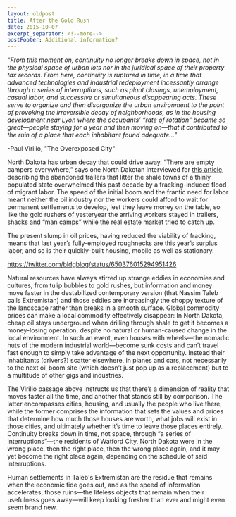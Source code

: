 ```yaml
---
layout: oldpost
title: After the Gold Rush
date: 2015-10-07
excerpt_separator: <!--more-->
postFooter: Additional information?
---
```


<em>"From this moment on, continuity no longer breaks down in space, not in the physical space of urban lots nor in the juridical space of their property tax records. From here, continuity is ruptured in time, in a time that advanced technologies and industrial redeployment incessantly arrange through a series of interruptions, such as plant closings, unemployment, casual labor, and successive or simultaneous disappearing acts. These serve to organize and then disorganize the urban environment to the point of provoking the irreversible decay of neighborhoods, as in the housing development near Lyon where the occupants’ “rate of rotation” became so great—people staying for a year and then moving on—that it contributed to the ruin of a place that each inhabitant found adequate…"</em>

-Paul Virilio, "The Overexposed City"

North Dakota has urban decay that could drive away. “There are empty campers everywhere,” says one North Dakotan interviewed for <a href="http://www.bloomberg.com/news/articles/2015-09-29/man-camp-exodus-spurs-real-estate-crisis-across-u-s-shale-towns">this article</a>, describing the abandoned trailers that litter the shale towns of a thinly populated state overwhelmed this past decade by a fracking-induced flood of migrant labor. The speed of the initial boom and the frantic need for labor meant neither the oil industry nor the workers could afford to wait for permanent settlements to develop, lest they leave money on the table, so like the gold rushers of yesteryear the arriving workers stayed in trailers, shacks and “man camps” while the real estate market tried to catch up.

The present slump in oil prices, having reduced the viability of fracking, means that last year’s fully-employed roughnecks are this year’s surplus labor, and so is their quickly-built housing, mobile as well as stationary.

https://twitter.com/bldgblog/status/650376015294951426

Natural resources have always stirred up strange eddies in economies and cultures, from tulip bubbles to gold rushes, but information and money move faster in the destabilized contemporary version (that Nassim Taleb calls Extremistan) and those eddies are increasingly the choppy texture of the landscape rather than breaks in a smooth surface. Global commodity prices can make a local commodity effectively disappear: In North Dakota, cheap oil stays underground when drilling through shale to get it becomes a money-losing operation, despite no natural or human-caused change in the local environment. In such an event, even houses with wheels—the nomadic huts of the modern industrial world—become sunk costs and can’t travel fast enough to simply take advantage of the next opportunity. Instead their inhabitants (drivers?) scatter elsewhere, in planes and cars, not necessarily to the next oil boom site (which doesn’t just pop up as a replacement) but to a multitude of other gigs and industries.

The Virilio passage above instructs us that there’s a dimension of reality that moves faster all the time, and another that stands still by comparison. The latter encompasses cities, housing, and usually the people who live there, while the former comprises the information that sets the values and prices that determine how much those houses are worth, what jobs will exist in those cities, and ultimately whether it’s time to leave those places entirely. Continuity breaks down in time, not space, through “a series of interruptions”—the residents of Watford City, North Dakota were in the wrong place, then the right place, then the wrong place again, and it may yet become the right place again, depending on the schedule of said interruptions.

Human settlements in Taleb's Extremistan are the residue that remains when the economic tide goes out, and as the speed of information accelerates, those ruins—the lifeless objects that remain when their usefulness goes away—will keep looking fresher than ever and might even seem brand new.